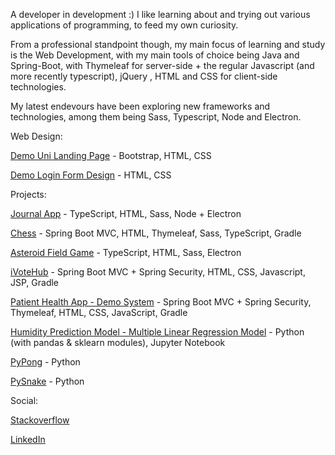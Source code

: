A developer in development :) I like learning about and trying out various applications of programming, to feed my own curiosity.

From a professional standpoint though, my main focus of learning and study is the Web Development, with my main tools of choice being Java and Spring-Boot, with Thymeleaf for server-side + the regular Javascript (and more recently typescript), jQuery , HTML and CSS for client-side technologies.

My latest endevours have been exploring new frameworks and technologies, among them being Sass, Typescript, Node and Electron.

Web Design:

[Demo Uni Landing Page](https://zaederx.github.io/UniLandingPage/) - Bootstrap, HTML, CSS

[Demo Login Form Design](https://zaederx.github.io/LoginForm/) - HTML, CSS


Projects:

[Journal App](https://github.com/Zaederx/JournalApp) - TypeScript, HTML, Sass, Node + Electron

[Chess](https://github.com/Zaederx/Chess) - Spring Boot MVC, HTML, Thymeleaf, Sass, TypeScript, Gradle

[Asteroid Field Game](https://github.com/Zaederx/asteroid_field) - TypeScript, HTML, Sass, Electron

[iVoteHub](https://github.com/Zaederx/iVoteHub) - Spring Boot MVC + Spring Security, HTML, CSS, Javascript, JSP, Gradle

[Patient Health App - Demo System](https://github.com/Zaederx/PatientHealthApp-v1.1) - Spring Boot MVC + Spring Security, Thymeleaf, HTML, CSS, JavaScript, Gradle

[Humidity Prediction Model - Multiple Linear Regression Model](https://github.com/Zaederx/weatherPredictionModel) - Python (with pandas & sklearn modules), Jupyter Notebook

[PyPong](https://github.com/Zaederx/PyPong) - Python

[PySnake](https://github.com/Zaederx/PySnake) - Python


Social:

[Stackoverflow](https://stackoverflow.com/users/story/9795420)

[LinkedIn](www.linkedin.com/in/z-ishmael)
